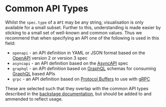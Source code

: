 # Common API Types

Whilst the `spec.type` of a `API` may be any string, visualisation is only available for a small subset. Further to this, understanding is made easier by sticking to a small set of well-known and common values. Thus we recommend that when specifying an API one of the following is used in this field:

- `openapi` - an API definition in YAML or JSON format based on the [OpenAPI](https://swagger.io/specification/) version 2 or version 3 spec
- `asyncapi` - an API definition based on the [AsyncAPI](https://www.asyncapi.com/docs/specifications/latest/) spec
- `graphql` - an API definition based on [GraphQL](https://spec.graphql.org/) schemas for consuming [GraphQL](https://graphql.org/) based APIs
- `grpc` - an API definition based on [Protocol Buffers](https://developers.google.com/protocol-buffers) to use with [gRPC](https://grpc.io/)

These are selected such that they overlap with the common API types described in the [backstage documentation](https://backstage.io/docs/features/software-catalog/descriptor-format/#spectype-required-2), but should be added to and ammended to reflect usage.
